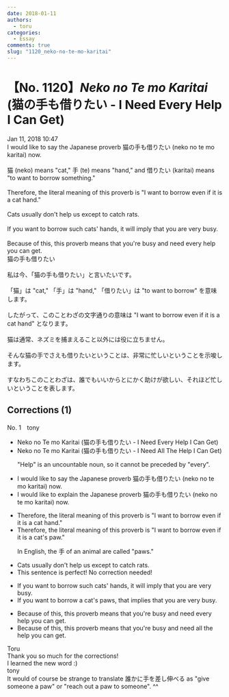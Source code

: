 ```yaml
---
date: 2018-01-11
authors:
  - toru
categories:
  - Essay
comments: true
slug: "1120_neko-no-te-mo-karitai"
---
```


# 【No. 1120】<strong><em>Neko no Te mo Karitai</strong></em> (猫の手も借りたい - I Need Every Help I Can Get)
<div class="date">Jan 11, 2018 10:47</div>
<div id="post"><div id="body_show_ori">
I would like to say the Japanese proverb 猫の手も借りたい (neko no te mo karitai) now.<br/><br/>猫 (neko) means "cat," 手 (te) means "hand," and 借りたい (karitai) means "to want to borrow something."<br/><br/>Therefore, the literal meaning of this proverb is "I want to borrow even if it is a cat hand."<br/><br/>Cats usually don't help us except to catch rats.<br/><br/>If you want to borrow such cats' hands, it will imply that you are very busy.<br/><br/>Because of this, this proverb means that you're busy and need every help you can get.
</div></div>

<!-- more -->

<div id="post_ja"><div id="body_show_mo">
猫の手も借りたい<br/><br/>私は今、「猫の手も借りたい」と言いたいです。<br/><br/>「猫」は "cat," 「手」は "hand," 「借りたい」は "to want to borrow" を意味します。<br/><br/>したがって、このことわざの文字通りの意味は "I want to borrow even if it is a cat hand" となります。<br/><br/>猫は通常、ネズミを捕まえること以外には役に立ちません。<br/><br/>そんな猫の手でさえも借りたいということは、非常に忙しいということを示唆します。<br/><br/>すなわちこのことわざは、誰でもいいからとにかく助けが欲しい、それほど忙しいということを表します。
</div></div>

## Corrections (1)
<div id="block"><div class="first_name"> No. 1　<span class="just_name">tony</span></div><div id="block2">
<ul class="correction_field">
<li class="incorrect">Neko no Te mo Karitai (猫の手も借りたい - I Need Every Help I Can Get)</li>
<li class="corrected correct">
Neko no Te mo Karitai (猫の手も借りたい - I Need <span class="f_red">All The</span> Help I Can Get)
<p class="correction_comment">"Help" is an uncountable noun, so it cannot be preceded by "every".</p>
</li>
</ul>
<ul class="correction_field">
<li class="incorrect">I would like to say the Japanese proverb 猫の手も借りたい (neko no te mo karitai) now.</li>
<li class="corrected correct">
I would like to <span class="f_red">explain</span> the Japanese proverb 猫の手も借りたい (neko no te mo karitai) <span class="f_blue"><span class="sline">now</span></span>.
</li>
</ul>
<ul class="correction_field">
<li class="incorrect">Therefore, the literal meaning of this proverb is "I want to borrow even if it is a cat hand."</li>
<li class="corrected correct">
Therefore, the literal meaning of this proverb is "I want to borrow even if it is a <span class="f_red">cat's paw</span>."
<p class="correction_comment">In English, the 手 of an animal are called "paws."</p>
</li>
</ul>
<ul class="correction_field">
<li class="incorrect">Cats usually don't help us except to catch rats.</li>
<li class="corrected perfect">This sentence is perfect! No correction needed!</li>
</ul>
<ul class="correction_field">
<li class="incorrect">If you want to borrow such cats' hands, it will imply that you are very busy.</li>
<li class="corrected correct">
If you want to borrow <span class="f_red">a</span> cat's <span class="f_red">paws</span>, <span class="f_red">that</span> impl<span class="f_red">ies</span> that you are very busy.
</li>
</ul>
<ul class="correction_field">
<li class="incorrect">Because of this, this proverb means that you're busy and need every help you can get.</li>
<li class="corrected correct">
Because of this, this proverb means that you're busy and need <span class="f_red">all the</span> help you can get.
</li>
</ul>
</div><div class="name"><span class="just_name">Toru</span><br>
Thank you so much for the corrections!<br/>I learned the new word :)
</div>
<div class="name"><span class="just_name">tony</span><br>
It would of course be strange to translate 誰かに手を差し伸べる as "give someone a paw" or "reach out a paw to someone". ^^
</div>
</div>
